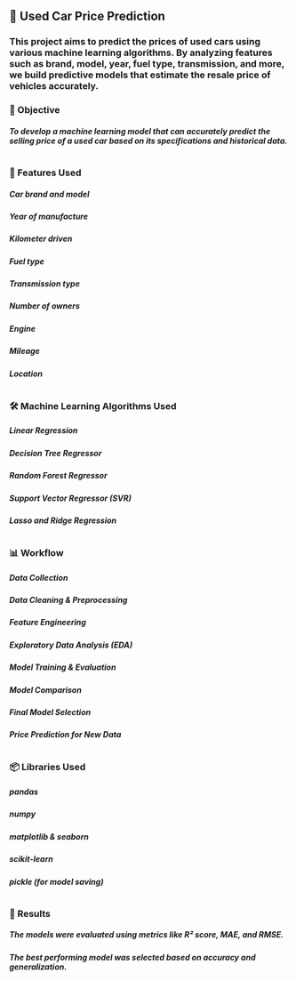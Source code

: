 ## 🚗 Used Car Price Prediction



### This project aims to predict the prices of used cars using various machine learning algorithms. By analyzing features such as brand, model, year, fuel type, transmission, and more, we build predictive models that estimate the resale price of vehicles accurately.

#### 

### 📌 Objective



##### To develop a machine learning model that can accurately predict the selling price of a used car based on its specifications and historical data.

# 

### 🧠 Features Used



##### Car brand and model

##### Year of manufacture

##### Kilometer driven

##### Fuel type

##### Transmission type

##### Number of owners

##### Engine 

##### Mileage 

##### Location

# 

### 🛠️ Machine Learning Algorithms Used



##### Linear Regression

##### Decision Tree Regressor

##### Random Forest Regressor

##### Support Vector Regressor (SVR)

##### Lasso and Ridge Regression

# 

### 📊 Workflow



##### Data Collection

##### Data Cleaning \& Preprocessing

##### Feature Engineering

##### Exploratory Data Analysis (EDA)

##### Model Training \& Evaluation

##### Model Comparison

##### Final Model Selection

##### Price Prediction for New Data

# 

### 📦 Libraries Used



##### pandas

##### numpy

##### matplotlib \& seaborn

##### scikit-learn

##### pickle (for model saving)

# 

### 🧪 Results



##### The models were evaluated using metrics like R² score, MAE, and RMSE.

##### 

##### The best performing model was selected based on accuracy and generalization.

